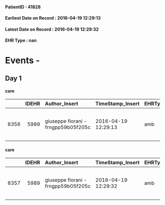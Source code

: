 
#### PatientID : 41828
#### Earliest Date on Record : 2016-04-19 12:29:13
#### Latest Date on Record : 2016-04-19 12:29:32
#### EHR Type : nan

# Events - 

## Day 1

#### care
|      |   IDEHR | Author_Insert                       | TimeStamp_Insert    | EHRType   |   PatientID |   IDGESTIONE_AUSILI |   opt_annulla_consegna | ds_note_x                             | opt_ausilio                                     |
|-----:|--------:|:------------------------------------|:--------------------|:----------|------------:|--------------------:|-----------------------:|:--------------------------------------|:------------------------------------------------|
| 8356 |    5989 | giuseppe fiorani - frngpp59b05f205c | 2016-04-19 12:29:13 | amb       |       41828 |                8245 |                      0 | please be delivered gioved√¨ april 21 | electronic articulated bed with side rails # 14 |

#### care
|      |   IDEHR | Author_Insert                       | TimeStamp_Insert    | EHRType   |   PatientID |   IDGESTIONE_AUSILI |   opt_annulla_consegna | dt_Ric_consegna     | opt_ausilio                             |
|-----:|--------:|:------------------------------------|:--------------------|:----------|------------:|--------------------:|-----------------------:|:--------------------|:----------------------------------------|
| 8357 |    5989 | giuseppe fiorani - frngpp59b05f205c | 2016-04-19 12:29:32 | amb       |       41828 |                8246 |                      0 | 2016-04-19 00:00:00 | antid air mattress with compressor # 16 |


